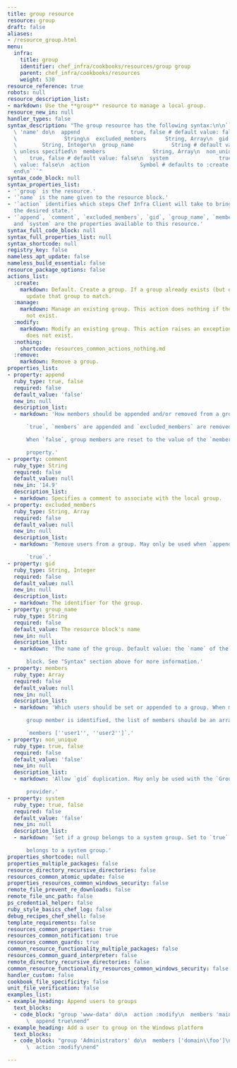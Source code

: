```yaml
---
title: group resource
resource: group
draft: false
aliases:
- /resource_group.html
menu:
  infra:
    title: group
    identifier: chef_infra/cookbooks/resources/group group
    parent: chef_infra/cookbooks/resources
    weight: 530
resource_reference: true
robots: null
resource_description_list:
- markdown: Use the **group** resource to manage a local group.
resource_new_in: null
handler_types: false
syntax_description: "The group resource has the following syntax:\n\n``` ruby\ngroup\
  \ 'name' do\n  append                true, false # default value: false\n  comment\
  \               String\n  excluded_members      String, Array\n  gid           \
  \        String, Integer\n  group_name            String # default value: 'name'\
  \ unless specified\n  members               String, Array\n  non_unique        \
  \    true, false # default value: false\n  system                true, false # default\
  \ value: false\n  action                Symbol # defaults to :create if not specified\n\
  end\n```"
syntax_code_block: null
syntax_properties_list:
- '`group` is the resource.'
- '`name` is the name given to the resource block.'
- '`action` identifies which steps Chef Infra Client will take to bring the node into
  the desired state.'
- '`append`, `comment`, `excluded_members`, `gid`, `group_name`, `members`, `non_unique`,
  and `system` are the properties available to this resource.'
syntax_full_code_block: null
syntax_full_properties_list: null
syntax_shortcode: null
registry_key: false
nameless_apt_update: false
nameless_build_essential: false
resource_package_options: false
actions_list:
  :create:
    markdown: Default. Create a group. If a group already exists (but does not match),
      update that group to match.
  :manage:
    markdown: Manage an existing group. This action does nothing if the group does
      not exist.
  :modify:
    markdown: Modify an existing group. This action raises an exception if the group
      does not exist.
  :nothing:
    shortcode: resources_common_actions_nothing.md
  :remove:
    markdown: Remove a group.
properties_list:
- property: append
  ruby_type: true, false
  required: false
  default_value: 'false'
  new_in: null
  description_list:
  - markdown: 'How members should be appended and/or removed from a group. When

      `true`, `members` are appended and `excluded_members` are removed.

      When `false`, group members are reset to the value of the `members`

      property.'
- property: comment
  ruby_type: String
  required: false
  default_value: null
  new_in: '14.9'
  description_list:
  - markdown: Specifies a comment to associate with the local group.
- property: excluded_members
  ruby_type: String, Array
  required: false
  default_value: null
  new_in: null
  description_list:
  - markdown: 'Remove users from a group. May only be used when `append` is set to

      `true`.'
- property: gid
  ruby_type: String, Integer
  required: false
  default_value: null
  new_in: null
  description_list:
  - markdown: The identifier for the group.
- property: group_name
  ruby_type: String
  required: false
  default_value: The resource block's name
  new_in: null
  description_list:
  - markdown: 'The name of the group. Default value: the `name` of the resource

      block. See "Syntax" section above for more information.'
- property: members
  ruby_type: Array
  required: false
  default_value: null
  new_in: null
  description_list:
  - markdown: 'Which users should be set or appended to a group. When more than one

      group member is identified, the list of members should be an array:

      `members [''user1'', ''user2'']`.'
- property: non_unique
  ruby_type: true, false
  required: false
  default_value: 'false'
  new_in: null
  description_list:
  - markdown: 'Allow `gid` duplication. May only be used with the `Groupadd`

      provider.'
- property: system
  ruby_type: true, false
  required: false
  default_value: 'false'
  new_in: null
  description_list:
  - markdown: 'Set if a group belongs to a system group. Set to `true` if the group

      belongs to a system group.'
properties_shortcode: null
properties_multiple_packages: false
resource_directory_recursive_directories: false
resources_common_atomic_update: false
properties_resources_common_windows_security: false
remote_file_prevent_re_downloads: false
remote_file_unc_path: false
ps_credential_helper: false
ruby_style_basics_chef_log: false
debug_recipes_chef_shell: false
template_requirements: false
resources_common_properties: true
resources_common_notification: true
resources_common_guards: true
common_resource_functionality_multiple_packages: false
resources_common_guard_interpreter: false
remote_directory_recursive_directories: false
common_resource_functionality_resources_common_windows_security: false
handler_custom: false
cookbook_file_specificity: false
unit_file_verification: false
examples_list:
- example_heading: Append users to groups
  text_blocks:
  - code_block: "group 'www-data' do\n  action :modify\n  members 'maintenance'\n\
      \  append true\nend"
- example_heading: Add a user to group on the Windows platform
  text_blocks:
  - code_block: "group 'Administrators' do\n  members ['domain\\foo']\n  append true\n\
      \  action :modify\nend"

---
```

